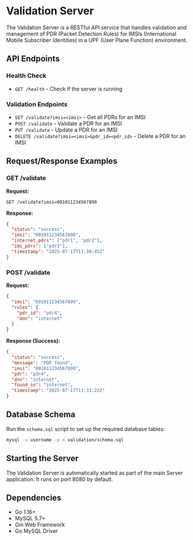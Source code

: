 # Validation Server

The Validation Server is a RESTful API service that handles validation and management of PDR (Packet Detection Rules) for IMSIs (International Mobile Subscriber Identities) in a UPF (User Plane Function) environment.

## API Endpoints

### Health Check
- `GET /health` - Check if the server is running

### Validation Endpoints
- `GET /validate?imsi=<imsi>` - Get all PDRs for an IMSI
- `POST /validate` - Validate a PDR for an IMSI
- `PUT /validate` - Update a PDR for an IMSI
- `DELETE /validate?imsi=<imsi>&pdr_id=<pdr_id>` - Delete a PDR for an IMSI

## Request/Response Examples

### GET /validate
**Request:**
```
GET /validate?imsi=001011234567890
```

**Response:**
```json
{
  "status": "success",
  "imsi": "001011234567890",
  "internet_pdrs": ["pdr1", "pdr2"],
  "ims_pdrs": ["pdr3"],
  "timestamp": "2025-07-17T11:30:45Z"
}
```

### POST /validate
**Request:**
```json
{
  "imsi": "001011234567890",
  "rules": {
    "pdr_id": "pdr4",
    "dnn": "internet"
  }
}
```

**Response (Success):**
```json
{
  "status": "success",
  "message": "PDR found",
  "imsi": "001011234567890",
  "pdr": "pdr4",
  "dnn": "internet",
  "found_in": "internet",
  "timestamp": "2025-07-17T11:31:22Z"
}
```

## Database Schema

Run the `schema.sql` script to set up the required database tables:
```bash
mysql -u username -p < validation/schema.sql
```

## Starting the Server

The Validation Server is automatically started as part of the main Server application. It runs on port 8080 by default.

## Dependencies

- Go 1.16+
- MySQL 5.7+
- Gin Web Framework
- Go MySQL Driver
